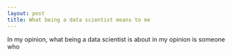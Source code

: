 ```yaml
---
layout: post
title: What being a data scientist means to me
---
```

In my opinion, what being a data scientist is about in my opinion is someone who

